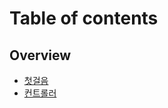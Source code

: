 # Table of contents

## Overview

- [첫걸음](overview/first_steps.md)
- [컨트롤러](overview/controllers.md)
